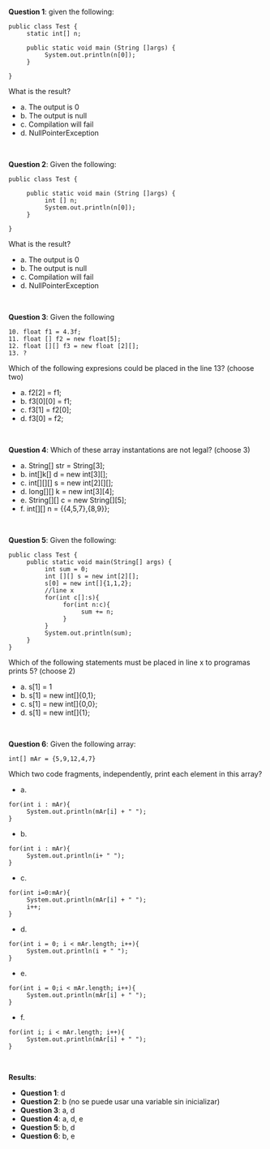 **Question 1**: given the following:

```
public class Test {
     static int[] n;

     public static void main (String []args) {
          System.out.println(n[0]);
     }

}
```

What is the result?

- a. The output is 0
- b. The output is null
- c. Compilation will fail
- d. NullPointerException

<br>

**Question 2**: Given the following:

```
public class Test {

     public static void main (String []args) {
          int [] n;
          System.out.println(n[0]);
     }

}
```

What is the result?

- a. The output is 0
- b. The output is null
- c. Compilation will fail
- d. NullPointerException

<br>

**Question 3**: Given the following

```
10. float f1 = 4.3f;
11. float [] f2 = new float[5];
12. float [][] f3 = new float [2][];
13. ?
```

Which of the following expresions could be placed in the line 13? (choose two)

- a. f2[2] = f1;
- b. f3[0][0] = f1;
- c. f3[1] = f2[0];
- d. f3[0] = f2;

<br>

**Question 4**: Which of these array instantations are not legal? (choose 3)

- a. String[] str = String[3];
- b. int[]k[] d = new int[3][];
- c. int[][][] s = new int[2][][];
- d. long[][] k = new int[3][4];
- e. String[][] c = new String[][5];
- f. int[][] n = {{4,5,7},{8,9}};

<br>

**Question 5**: Given the following:

```
public class Test {
     public static void main(String[] args) {
          int sum = 0;
          int [][] s = new int[2][];
          s[0] = new int[]{1,1,2};
          //line x
          for(int c[]:s){
               for(int n:c){
                    sum += n;
               }
          }
          System.out.println(sum);
     }
}
```

Which of the following statements must be placed in line x to programas prints 5? (choose 2)

- a. s[1] = 1
- b. s[1] = new int[]{0,1};
- c. s[1] = new int[]{0,0};
- d. s[1] = new int[]{1};

<br>

**Question 6**: Given the following array:

```
int[] mAr = {5,9,12,4,7}
```

Which two code fragments, independently, print each element in this array?

- a.

```
for(int i : mAr){
     System.out.println(mAr[i] + " ");
}
```

- b.

```
for(int i : mAr){
     System.out.println(i+ " ");
}
```

- c.

```
for(int i=0:mAr){
     System.out.println(mAr[i] + " ");
     i++;
}
```

- d.

```
for(int i = 0; i < mAr.length; i++){
     System.out.println(i + " ");
}
```

- e.

```
for(int i = 0;i < mAr.length; i++){
     System.out.println(mAr[i] + " ");
}
```

- f.

```
for(int i; i < mAr.length; i++){
     System.out.println(mAr[i] + " ");
}
```

<br>

**Results**:

- **Question 1**: d
- **Question 2**: b (no se puede usar una variable sin inicializar)
- **Question 3**: a, d
- **Question 4**: a, d, e
- **Question 5**: b, d
- **Question 6**: b, e
